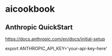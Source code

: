 # aicookbook

## Anthropic QuickStart

https://docs.anthropic.com/en/docs/initial-setup

export ANTHROPIC_API_KEY='your-api-key-here'

